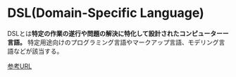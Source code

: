 # DSL(Domain-Specific Language)

DSLとは**特定の作業の遂行や問題の解決に特化して設計されたコンピューターー言語。**
特定用途向けのプログラミング言語やマークアップ言語、モデリング言語などが該当する。

[参考URL](https://e-words.jp/w/DSL.html)




